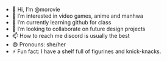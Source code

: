 - 👋 Hi, I’m @morovie
- 👀 I’m interested in video games, anime and manhwa
- 🌱 I’m currently learning github for class
- 💞️ I’m looking to collaborate on future design projects
- 📫 How to reach me discord is usually the best
- 😄 Pronouns: she/her
- ⚡ Fun fact: I have a shelf full of figurines and knick-knacks.

<!---
morovie/morovie is a ✨ special ✨ repository because its `README.md` (this file) appears on your GitHub profile.
You can click the Preview link to take a look at your changes.
--->
